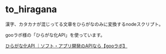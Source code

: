 # to_hiragana

漢字、カタカナが混じってる文章をひらがなのみに変換するnodeスクリプト。

gooラボ様の「ひらがな化API」を使っています。

[ひらがな化API ｜ソフト・アプリ開発のAPIなら【gooラボ】](https://labs.goo.ne.jp/api/jp/hiragana-translation/)
